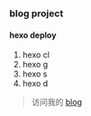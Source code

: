 ### blog project

#### hexo deploy

1. hexo cl
2. hexo g
3. hexo s
4. hexo d

> 访问我的 [blog](fyxemmmm.github.io)

